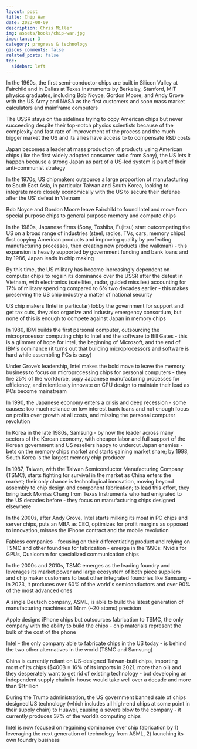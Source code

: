 ```yaml
---
layout: post
title: Chip War
date: 2023-08-09
description: Chris Miller
img: assets/books/chip-war.jpg
importance: 3
category: progress & technology
giscus_comments: false
related_posts: false
toc:
  sidebar: left
---
```


In the 1960s, the first semi-conductor chips are built in Silicon Valley at Fairchild and in Dallas at Texas Instruments by Berkeley, Stanford, MIT physics graduates, including Bob Noyce, Gordon Moore, and Andy Grove with the US Army and NASA as the first customers and soon mass market calculators and mainframe computers

The USSR stays on the sidelines trying to copy American chips but never succeeding despite their top-notch physics scientists because of the complexity and fast rate of improvement of the process and the much bigger market the US and its allies have access to to compensate R&D costs

Japan becomes a leader at mass production of products using American chips (like the first widely adopted consumer radio from Sony), the US lets it happen because a strong Japan as part of a US-led system is part of their anti-communist strategy

In the 1970s, US chipmakers outsource a large proportion of manufacturing to South East Asia, in particular Taiwan and South Korea, looking to integrate more closely economically with the US to secure their defense after the US’ defeat in Vietnam

Bob Noyce and Gordon Moore leave Fairchild to found Intel and move from special purpose chips to general purpose memory and compute chips

In the 1980s, Japanese firms (Sony, Toshiba, Fujitsu) start outcompeting the US on a broad range of industries (steel, radios, TVs, cars, memory chips) first copying American products and improving quality by perfecting manufacturing processes, then creating new products (the walkman) - this expansion is heavily supported by government funding and bank loans and by 1986, Japan leads in chip making

By this time, the US military has become increasingly dependent on computer chips to regain its dominance over the USSR after the defeat in Vietnam, with electronics (satellites, radar, guided missiles) accounting for 17% of military spending compared to 6% two decades earlier - this makes preserving the US chip industry a matter of national security

US chip makers (Intel in particular) lobby the government for support and get tax cuts, they also organize and industry emergency consortium, but none of this is enough to compete against Japan in memory chips

In 1980, IBM builds the first personal computer, outsourcing the microprocessor computing chip to Intel and the software to Bill Gates - this is a glimmer of hope for Intel, the beginning of Microsoft, and the end of IBM’s dominance (it turns out that building microprocessors and software is hard while assembling PCs is easy)

Under Grove’s leadership, Intel makes the bold move to leave the memory business to focus on microprocessing chips for personal computers - they fire 25% of the workforce, copy Japanese manufacturing processes for efficiency, and relentlessly innovate on CPU design to maintain their lead as PCs become mainstream

In 1990, the Japanese economy enters a crisis and deep recession - some causes: too much reliance on low interest bank loans and not enough focus on profits over growth at all costs, and missing the personal computer revolution

In Korea in the late 1980s, Samsung - by now the leader across many sectors of the Korean economy, with cheaper labor and full support of the Korean government and US resellers happy to undercut Japan enemies - bets on the memory chips market and starts gaining market share; by 1998, South Korea is the largest memory chip producer 

In 1987, Taiwan, with the Taiwan Semiconductor Manufacturing Company (TSMC), starts fighting for survival in the market as China enters the market; their only chance is technological innovation, moving beyond assembly to chip design and component fabrication; to lead this effort, they bring back Morriss Chang from Texas Instruments who had emigrated to the US decades before - they focus on manufacturing chips designed elsewhere

In the 2000s, after Andy Grove, Intel starts milking its moat in PC chips and server chips, puts an MBA as CEO, optimizes for profit margins as opposed to innovation, misses the iPhone contract and the mobile revolution

Fabless companies - focusing on their differentiating product and relying on TSMC and other foundries for fabrication - emerge in the 1990s: Nvidia for GPUs, Qualcomm for specialized communication chips

In the 2000s and 2010s, TSMC emerges as the leading foundry and leverages its market power and large ecosystem of both piece suppliers and chip maker customers to beat other integrated foundries like Samsung - in 2023, it produces over 60% of the world's semiconductors and over 90% of the most advanced ones

A single Deutsch company, ASML, is able to build the latest generation of manufacturing machines at 14nm (~20 atoms) precision

Apple designs iPhone chips but outsources fabrication to TSMC, the only company with the ability to build the chips - chip materials represent the bulk of the cost of the phone

Intel - the only company able to fabricate chips in the US today - is behind the two other alternatives in the world (TSMC and Samsung)

China is currently reliant on US-designed Taiwan-built chips, importing most of its chips ($400B = 16% of its imports in 2021, more than oil) and they desperately want to get rid of existing technology - but developing an independent supply chain in-house would take well over a decade and more than $1trillion

During the Trump administration, the US government banned sale of chips designed US technology (which includes all high-end chips at some point in their supply chain) to Huawei, causing a severe blow to the company - it currently produces 37% of the world’s computing chips

Intel is now focused on regaining dominance over chip fabrication by 1) leveraging the next generation of technology from ASML, 2) launching its own foundry business
